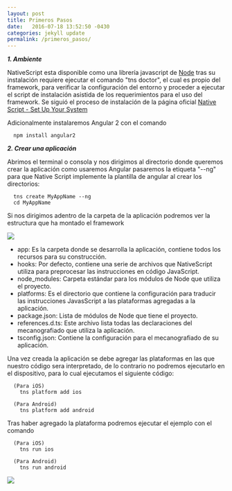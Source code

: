 ```yaml
---
layout: post
title: Primeros Pasos
date:   2016-07-18 13:52:50 -0430
categories: jekyll update
permalink: /primeros_pasos/
---
```


 ***1. Ambiente***
 
 NativeScript esta disponible como una librería javascript de [Node](https://nodejs.org/en/) tras su instalación requiere ejecutar el comando "tns doctor", el cual es propio del framework, para verificar la configuración del entorno y proceder a ejecutar el script de instalación asistida de los requerimientos para el uso del framework. Se siguió el proceso de instalación de la página oficial [Native Script - Set Up Your System](http://docs.nativescript.org/angular/start/quick-setup.html)
 
 Adicionalmente instalaremos Angular 2 con el comando

```
  npm install angular2
```

***2. Crear una aplicación***

Abrimos el terminal o consola y nos dirigimos al directorio donde queremos crear la aplicación como usaremos Angular pasaremos la etiqueta "--ng" para que Native Script implemente la plantilla de angular al crear los directorios:	

```
  tns create MyAppName --ng
  cd MyAppName
```

 Si nos dirigimos adentro de la carpeta de la aplicación podremos ver la estructura que ha montado el framework
 
<img style="display: block;
    margin-left: auto;
    margin-right: auto;" src="{{site.url}}/Images/Archivos_Iniciales.png">

 - app: Es la carpeta donde se desarrolla la aplicación, contiene todos los recursos para su construcción.
 - hooks: Por defecto, contiene una serie de archivos que NativeScript utiliza para preprocesar las instrucciones en código JavaScript.
 - node_modules: Carpeta estándar para los módulos de Node que utiliza el proyecto.
 - platforms: Es el directorio que contiene la configuración para traducir las instrucciones JavasScript a las plataformas agregadas a la aplicación.
 - package.json: Lista de módulos de Node que tiene el proyecto.
 - references.d.ts: Este archivo lista todas las declaraciones del mecanografiado que utiliza la aplicación. 
 - tsconfig.json: Contiene la configuración para el mecanografiado de su aplicación.

<p> </p>

Una vez creada la aplicación se debe agregar las plataformas en las que nuestro código sera interpretado, de lo contrario no podremos ejecutarlo en el dispositivo, para lo cual ejecutamos el siguiente código:

```
  (Para iOS)
    tns platform add ios
    
  (Para Android)
    tns platform add android
```

Tras haber agregado la plataforma podremos ejecutar el ejemplo con el comando

```
  (Para iOS)
    tns run ios
    
  (Para Android)
    tns run android
```

<img style="display: block;
    margin-left: auto;
    margin-right: auto;" src="{{site.url}}/Images/Primera_Vista.png">
